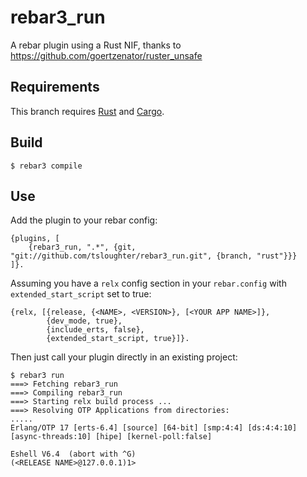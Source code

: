 rebar3_run
=====

A rebar plugin using a Rust NIF, thanks to https://github.com/goertzenator/ruster_unsafe

Requirements
------------

This branch requires [Rust](http://www.rust-lang.org/) and [Cargo](https://crates.io/install).

Build
-----

    $ rebar3 compile

Use
---

Add the plugin to your rebar config:

    {plugins, [
        {rebar3_run, ".*", {git, "git://github.com/tsloughter/rebar3_run.git", {branch, "rust"}}}
    ]}.

Assuming you have a `relx` config section in your `rebar.config` with `extended_start_script` set to true:

```
{relx, [{release, {<NAME>, <VERSION>}, [<YOUR APP NAME>]},
        {dev_mode, true},
        {include_erts, false},
        {extended_start_script, true}]}.
```

Then just call your plugin directly in an existing project:


    $ rebar3 run
    ===> Fetching rebar3_run
    ===> Compiling rebar3_run
    ===> Starting relx build process ...
    ===> Resolving OTP Applications from directories:
    .....
    Erlang/OTP 17 [erts-6.4] [source] [64-bit] [smp:4:4] [ds:4:4:10] [async-threads:10] [hipe] [kernel-poll:false]

    Eshell V6.4  (abort with ^G)
    (<RELEASE NAME>@127.0.0.1)1>
